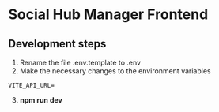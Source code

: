 # Social Hub Manager Frontend

## Development steps

1. Rename the file .env.template to .env
2. Make the necessary changes to the environment variables
```
VITE_API_URL=
```
3. __npm run dev__